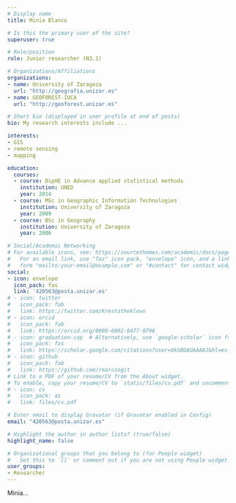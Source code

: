```yaml
---
# Display name
title: Minia Blanco

# Is this the primary user of the site?
superuser: true

# Role/position
role: Junior researcher (N3.1)

# Organizations/Affiliations
organizations:
- name: University of Zaragoza
  url: "http://geografia.unizar.es"
- name: GEOFOREST-IUCA 
  url: "http://geoforest.unizar.es"

# Short bio (displayed in user profile at end of posts)
bio: My research interests include ...

interests:
- GIS
- remote sensing
- mapping

education:
  courses:
  - course: DipHE in Advance applied statistical methods
    institution: UNED
    year: 2014
  - course: MSc in Geographic Information Technologies
    institution: University of Zaragoza
    year: 2009
  - course: BSc in Geography
    institution: University of Zaragoza
    year: 2006

# Social/Academic Networking
# For available icons, see: https://sourcethemes.com/academic/docs/page-builder/#icons
#   For an email link, use "fas" icon pack, "envelope" icon, and a link in the
#   form "mailto:your-email@example.com" or "#contact" for contact widget.
social:
- icon: envelope
  icon_pack: fas
  link: '420563@posta.unizar.es'
# - icon: twitter
#   icon_pack: fab
#   link: https://twitter.com/Krestatheklown
# - icon: orcid
#   icon_pack: fab
#   link: https://orcid.org/0000-0002-0477-0796 
# - icon: graduation-cap  # Alternatively, use `google-scholar` icon from `ai` icon pack
#   icon_pack: fas
#   link: https://scholar.google.com/citations?user=QkSBGAUAAAAJ&hl=es
# - icon: github
#   icon_pack: fab
#   link: https://github.com/rmarcosgit
# Link to a PDF of your resume/CV from the About widget.
# To enable, copy your resume/CV to `static/files/cv.pdf` and uncomment the lines below.
# - icon: cv
#   icon_pack: ai
#   link: files/cv.pdf

# Enter email to display Gravatar (if Gravatar enabled in Config)
email: "420563@posta.unizar.es"

# Highlight the author in author lists? (true/false)
highlight_name: false

# Organizational groups that you belong to (for People widget)
#   Set this to `[]` or comment out if you are not using People widget.
user_groups:
- Researcher
---
```


Minia...